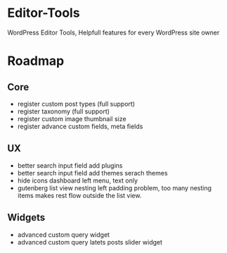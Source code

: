 # Editor-Tools
WordPress Editor Tools, Helpfull features for every WordPress site owner


# Roadmap

## Core

- register custom post types (full support)
- register taxonomy (full support)
- register custom image thumbnail size
- register advance custom fields, meta fields


## UX

- better search input field add plugins
- better search input field add themes serach themes
- hide icons dashboard left menu, text only
- gutenberg list view nesting left padding problem, too many nesting items makes rest flow outside the list view.


## Widgets

- advanced custom query widget 
- advanced custom query latets posts slider widget



